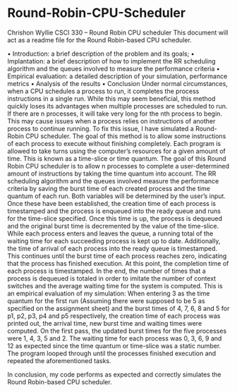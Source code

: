 # Round-Robin-CPU-Scheduler

Chrishon Wyllie
CSCI 330 – Round Robin CPU scheduler
This document will act as a readme file for the Round Robin-based CPU scheduler.

•	Introduction: a brief description of the problem and its goals;
•	Implantation: a brief description of how to implement the RR scheduling algorithm and the queues involved to measure the performance criteria 
•	Empirical evaluation: a detailed description of your simulation, performance metrics
•	Analysis of the results
•	Conclusion 
Under normal circumstances, when a CPU schedules a process to run, it completes the process instructions in a single run. While this may seem beneficial, this method quickly loses its advantages when multiple processes are scheduled to run. If there are n processes, it will take very long for the nth process to begin. This may cause issues when a process relies on instructions of another process to continue running. To fix this issue, I have simulated a Round-Robin CPU scheduler. The goal of this method is to allow some instructions of each process to execute without finishing completely. Each program is allowed to take turns using the computer’s resources for a given amount of time. This is known as a time-slice or time quantum. The goal of this Round Robin CPU scheduler is to allow n processes to complete a user-determined amount of instructions by taking the time quantum into account. 
The RR scheduling algorithm and the queues involved measure the performance criteria by saving the burst time of each created process and the time quantum of each run.  Both variables will be determined by the user’s input.  Once these have been established, the creation time of each process is timestamped and the process is enqueued into the ready queue and runs for the time-slice specified. Once this time is up, the process is dequeued and the original burst time is decremented by the value of the time-slice.  While each process enters and leaves the queue, a running total of the waiting time for each succeeding process is kept up to date.  Additionally, the time of arrival of each process into the ready queue is timestamped.  This continues until the burst time of each process reaches zero, indicating that the process has finished execution.  At this point, the completion time of each process is timestamped. In the end, the number of times that a process is dequeued is totaled in order to imitate the number of context switches and the average waiting time for the system is computed.
This is an empirical evaluation of my simulation:
When entering 3 as the time quantum for the first run (Assuming there were supposed to be 5 as specified on the assignment sheet) and the burst times of 4, 7, 6, 8 and 5 for p1, p2, p3, p4 and p5 respectively, the creation time of each process was printed out, the arrival time, new burst time and waiting times were computed. On the first pass, the updated burst times for the five processes were 1, 4, 3, 5 and 2. The waiting time for each process was 0, 3, 6, 9 and 12 as expected since the time quantum or time-slice was a static number. The program looped through until the processes finished execution and repeated the aforementioned tasks.

In conclusion, my code performs as expected and correctly simulates the Round Robin-based CPU scheduler.
